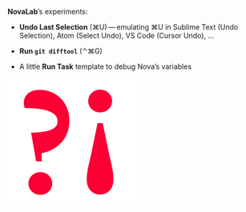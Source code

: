 **NovaLab**’s experiments:

- **Undo Last Selection** (⌘U)&#8239;—&#8239;emulating ⌘U in Sublime Text (Undo Selection), Atom (Select Undo), VS Code (Cursor Undo), …

- **Run `git difftool`** (⌃⌘G)

- A little **Run Task** template to debug Nova’s variables

![?¡](https://github.com/mava/NovaLab/raw/main/NovaLab.novaextension/extension.png)
